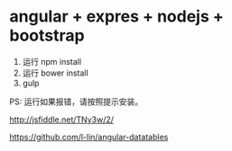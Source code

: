 angular + expres + nodejs + bootstrap
==============================================
1. 运行 npm install
2. 运行 bower install
3. gulp

PS: 运行如果报错，请按照提示安装。

http://jsfiddle.net/TNy3w/2/

https://github.com/l-lin/angular-datatables
